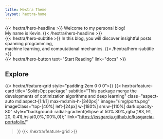 ```yaml
---
title: Hextra Theme
layout: hextra-home
---
```



<div class="mt-6 mb-6">
{{< hextra/hero-headline >}}
  Welcome to my personal blog!<br class="sm:block hidden" /> My name is Kevin.
{{< /hextra/hero-headline >}}
</div>

<div class="mb-12">
{{< hextra/hero-subtitle >}}
  In this blog, you will discover insightful posts spanning programming,<br class="sm:block hidden" /> machine learning, and computational mechanics.
{{< /hextra/hero-subtitle >}}
</div>

<div class="mb-6">
{{< hextra/hero-button text="Start Reading" link="docs" >}}
</div>

## Explore

{{< hextra/feature-grid style="padding:2em 0 0 0">}}
  {{< hextra/feature-card
    title="SolidsOpt package"
    subtitle="This package merge the developments of optimization algorithms and deep learning"
    class="aspect-auto md:aspect-[1.1/1] max-md:min-h-[340px]"
    image="/img/porta.png"
    imageClass="top-[40%] left-[24px] w-[180%] sm:w-[110%] dark:opacity-80"
    style="background: radial-gradient(ellipse at 50% 80%,rgba(183, 91, 20, 0.41),hsla(0,0%,100%,0));"
    link="https://kssgarcia.github.io/kssgarcia-portafolio/"
  >}}
{{< /hextra/feature-grid >}}